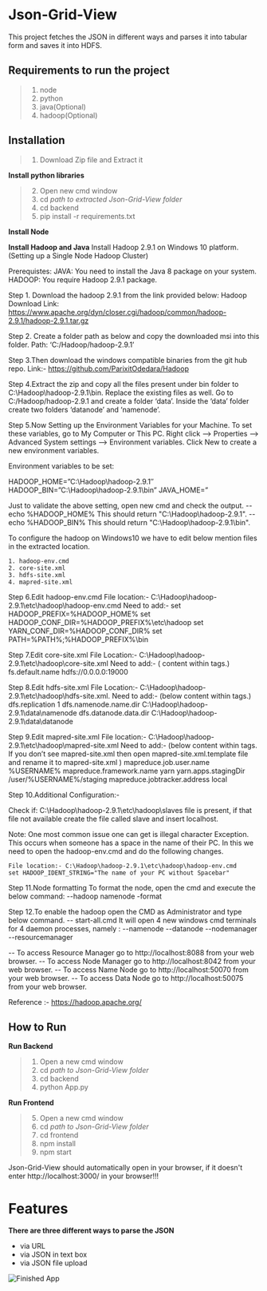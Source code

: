 # Json-Grid-View

This project fetches the JSON in different ways and parses it into tabular form and saves it into HDFS.

## Requirements to run the project
> 1. node
> 2. python
> 3. java(Optional)
> 4. hadoop(Optional)

## Installation

> 1. Download Zip file and Extract it

**Install python libraries**
> 2. Open new cmd window
> 3. cd *path to extracted Json-Grid-View folder*
> 5. cd backend 
> 5. pip install -r requirements.txt
  
**Install Node**

**Install Hadoop and Java**
  Install Hadoop 2.9.1 on Windows 10 platform. (Setting up a Single Node Hadoop Cluster)

Prerequistes:
JAVA: You need to install the Java 8 package on your system.
HADOOP: You require Hadoop 2.9.1 package.

Step 1. Download the hadoop 2.9.1 from the link provided below:
Hadoop Download Link: https://www.apache.org/dyn/closer.cgi/hadoop/common/hadoop-2.9.1/hadoop-2.9.1.tar.gz

Step 2. Create a folder path as below and copy the downloaded msi into this folder.
Path: ‘C:/Hadoop/hadoop-2.9.1’

Step 3.Then download the windows compatible binaries from the git hub repo.
Link:- https://github.com/ParixitOdedara/Hadoop

Step 4.Extract the zip and copy all the files present under bin folder to C:\Hadoop\hadoop-2.9.1\bin.
Replace the existing files as well.
Go to C:/Hadoop/hadoop-2.9.1 and create a folder ‘data’. 
Inside the ‘data’ folder create two folders ‘datanode’ and ‘namenode’.

Step 5.Now Setting up the Environment Variables for your Machine.
To set these variables, go to My Computer or This PC. 
Right click --> Properties --> Advanced System settings --> Environment variables.
Click New to create a new environment variables.

Environment variables to be set:

HADOOP_HOME=”C:\Hadoop\hadoop-2.9.1″
HADOOP_BIN=”C:\Hadoop\hadoop-2.9.1\bin”
JAVA_HOME=<JDK installation location>”

Just to validate the above setting, open new cmd and check the output.
-- echo %HADOOP_HOME%
    This should return "C:\Hadoop\hadoop-2.9.1".
-- echo %HADOOP_BIN%
    This should return "C:\Hadoop\hadoop-2.9.1\bin".

To configure the hadoop on Windows10 we have to edit below mention files in the extracted location.

    1. hadoop-env.cmd
    2. core-site.xml
    3. hdfs-site.xml
    4. mapred-site.xml

Step 6.Edit hadoop-env.cmd
File location:- C:\Hadoop\hadoop-2.9.1\etc\hadoop\hadoop-env.cmd
Need to add:-
    set HADOOP_PREFIX=%HADOOP_HOME%
    set HADOOP_CONF_DIR=%HADOOP_PREFIX%\etc\hadoop
    set YARN_CONF_DIR=%HADOOP_CONF_DIR%
    set PATH=%PATH%;%HADOOP_PREFIX%\bin

Step 7.Edit core-site.xml
File Location:- C:\Hadoop\hadoop-2.9.1\etc\hadoop\core-site.xml 
Need to add:-
( content within <configuration> </configuration> tags.)
 <configuration>
   <property>
     <name>fs.default.name</name>
     <value>hdfs://0.0.0.0:19000</value>
   </property>
</configuration>

Step 8.Edit hdfs-site.xml 
File Location:- C:\Hadoop\hadoop-2.9.1\etc\hadoop\hdfs-site.xml.
Need to add:- 
    (below content within <configuration> </configuration> tags.)
 <configuration>
   <property>
      <name>dfs.replication</name>
      <value>1</value>
   </property>
   <property>
      <name>dfs.namenode.name.dir</name>
      <value>C:\Hadoop\hadoop-2.9.1\data\namenode</value>
   </property>
   <property>
      <name>dfs.datanode.data.dir</name>
      <value>C:\Hadoop\hadoop-2.9.1\data\datanode</value>
   </property>
</configuration>

Step 9.Edit mapred-site.xml
File location:- C:\Hadoop\hadoop-2.9.1\etc\hadoop\mapred-site.xml
Need to add:- 
    (below content within <configuration> </configuration> tags. 
    If you don’t see mapred-site.xml then open mapred-site.xml.template file 
    and rename it to mapred-site.xml )
 <configuration>
   <property>
      <name>mapreduce.job.user.name</name>
      <value>%USERNAME%</value>
   </property>
   <property>
      <name>mapreduce.framework.name</name>
      <value>yarn</value>
   </property>
   <property>
      <name>yarn.apps.stagingDir</name>
      <value>/user/%USERNAME%/staging</value>
   </property>
   <property>
      <name>mapreduce.jobtracker.address</name>
      <value>local</value>
   </property>
</configuration>

Step 10.Additional Configuration:- 

Check if:
    C:\Hadoop\hadoop-2.9.1\etc\hadoop\slaves file is present, 
    if that file not available create the file called slave and insert localhost.

Note:
    One most common issue one can get is illegal character Exception.
    This occurs when someone has a space in the name of their PC.
    In this we need to open the hadoop-env.cmd and do the following changes.

    File location:- C:\Hadoop\hadoop-2.9.1\etc\hadoop\hadoop-env.cmd
    set HADOOP_IDENT_STRING="The name of your PC without Spacebar"
 
Step 11.Node formatting
To format the node, open the cmd and execute the below command:
    --hadoop namenode -format

Step 12.To enable the hadoop open the CMD as Administrator and type below command. 
    -- start-all.cmd
    It will open 4 new windows cmd terminals for 4 daemon processes, namely :
    --namenode
    --datanode
    --nodemanager
    --resourcemanager

-- To access Resource Manager go to http://localhost:8088 from your web browser.
-- To access Node Manager go to http://localhost:8042 from your web browser.
-- To access Name Node go to  http://localhost:50070 from your web browser.
-- To access Data Node go to http://localhost:50075 from your web browser.


Reference :- https://hadoop.apache.org/

## How to Run 

**Run Backend**
> 1. Open a new cmd window
> 2. cd *path to Json-Grid-View folder*
> 3. cd backend
> 4. python App.py
  
**Run Frontend**
> 5. Open a new cmd window
> 6. cd *path to Json-Grid-View folder*
> 7. cd frontend
> 8. npm install
> 9. npm start

Json-Grid-View should automatically open in your browser, if it doesn't enter http://localhost:3000/ in your browser!!!

# Features

**There are three different ways to parse the JSON**
- via URL
- via JSON in text box
- via JSON file upload


![Finished App](UI.gif)
